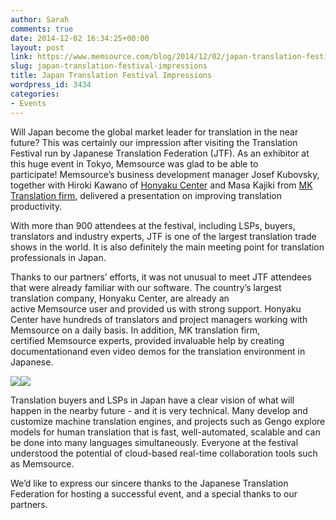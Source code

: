 ```yaml
---
author: Sarah
comments: true
date: 2014-12-02 16:34:25+00:00
layout: post
link: https://www.memsource.com/blog/2014/12/02/japan-translation-festival-impressions/
slug: japan-translation-festival-impressions
title: Japan Translation Festival Impressions
wordpress_id: 3434
categories:
- Events
---
```


Will Japan become the global market leader for translation in the near future? This was certainly our impression after visiting the Translation Festival run by Japanese Translation Federation (JTF). As an exhibitor at this huge event in Tokyo, Memsource was glad to be able to participate! Memsource’s business development manager Josef Kubovsky, together with Hiroki Kawano of [Honyaku Center](http://www.honyakuctren.com/) and Masa Kajiki from [MK Translation firm](http://www.mktranslationfirm.com/), delivered a presentation on improving translation productivity.<!-- more -->

With more than 900 attendees at the festival, including LSPs, buyers, translators and industry experts, JTF is one of the largest translation trade shows in the world. It is also definitely the main meeting point for translation professionals in Japan.

Thanks to our partners’ efforts, it was not unusual to meet JTF attendees that were already familiar with our software. The country’s largest translation company, Honyaku Center, are already an active Memsource user and provided us with strong support. Honyaku Center have hundreds of translators and project managers working with Memsource on a daily basis. In addition, MK translation firm, certified Memsource experts, provided invaluable help by creating documentationand even video demos for the translation environment in Japanese.

[![](/wp-content/uploads/2014/12/honyaku-300x168.jpg)](/wp-content/uploads/2014/12/honyaku.jpg)[![](/wp-content/uploads/2014/12/MK-Translate-300x168.jpg)](/wp-content/uploads/2014/12/MK-Translate.jpg)

Translation buyers and LSPs in Japan have a clear vision of what will happen in the nearby future - and it is very technical. Many develop and customize machine translation engines, and projects such as Gengo explore models for human translation that is fast, well-automated, scalable and can be done into many languages simultaneously. Everyone at the festival understood the potential of cloud-based real-time collaboration tools such as Memsource.

We’d like to express our sincere thanks to the Japanese Translation Federation for hosting a successful event, and a special thanks to our partners.
